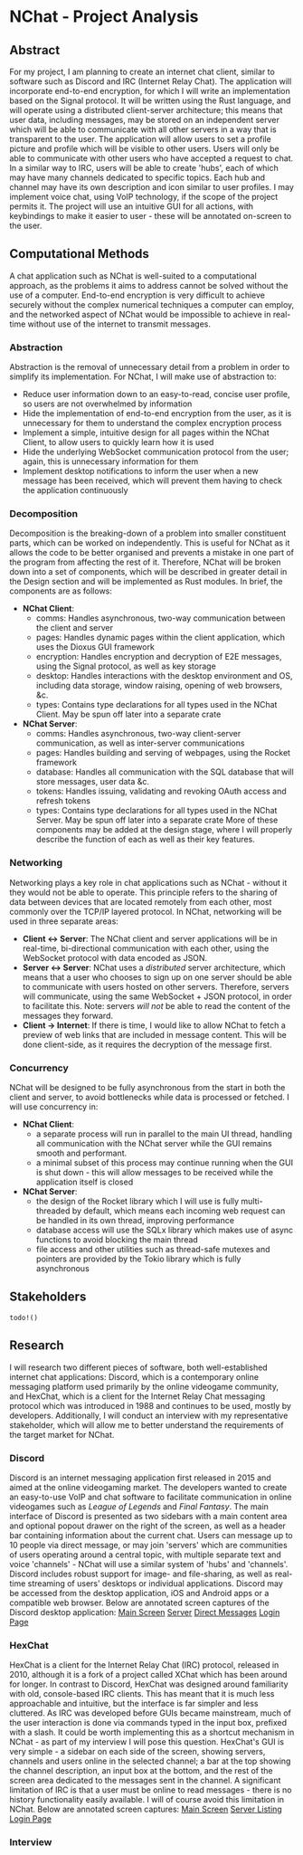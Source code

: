 # NChat - Project Analysis

## Abstract
For my project, I am planning to create an internet chat client, similar to software such as Discord and IRC (Internet Relay Chat). The application will incorporate end-to-end encryption, for which I will write an implementation based on the Signal protocol. It will be written using the Rust language, and will operate using a distributed client-server architecture; this means that user data, including messages, may be stored on an independent server which will be able to communicate with all other servers in a way that is transparent to the user.
The application will allow users to set a profile picture and profile which will be visible to other users. Users will only be able to communicate with other users who have accepted a request to chat. In a similar way to IRC, users will be able to create 'hubs', each of which may have many channels dedicated to specific topics. Each hub and channel may have its own description and icon similar to user profiles. I may implement voice chat,  using VoIP technology, if the scope of the project permits it. The project will use an intuitive GUI for all actions, with keybindings to make it easier to user - these will be annotated on-screen to the user.

## Computational Methods
A chat application such as NChat is well-suited to a computational approach, as the problems it aims to address cannot be solved without the use of a computer. End-to-end encryption is very difficult to achieve securely without the complex numerical techniques a computer can employ, and the networked aspect of NChat would be impossible to achieve in real-time without use of the internet to transmit messages.
### Abstraction
Abstraction is the removal of unnecessary detail from a problem in order to simplify its implementation. For NChat, I will make use of abstraction to:
- Reduce user information down to an easy-to-read, concise user profile, so users are not overwhelmed by information
- Hide the implementation of end-to-end encryption from the user, as it is unnecessary for them to understand the complex encryption process
- Implement a simple, intuitive design for all pages within the NChat Client, to allow users to quickly learn how it is used
- Hide the underlying WebSocket communication protocol from the user; again, this is unnecessary information for them
- Implement desktop notifications to inform the user when a new message has been received, which will prevent them having to check the application continuously
### Decomposition
Decomposition is the breaking-down of a problem into smaller constituent parts, which can be worked on independently. This is useful for NChat as it allows the code to be better organised and prevents a mistake in one part of the program from affecting the rest of it. Therefore, NChat will be broken down into a set of components, which will be described in greater detail in the Design section and will be implemented as Rust modules. In brief, the components are as follows:
- **NChat Client**: 
    - comms: Handles asynchronous, two-way communication between the client and server
    - pages: Handles dynamic pages within the client application, which uses the Dioxus GUI framework
    - encryption: Handles encryption and decryption of E2E messages, using the Signal protocol, as well as key storage
    - desktop: Handles interactions with the desktop environment and OS, including data storage, window raising, opening of web browsers, &c.
    - types: Contains type declarations for all types used in the NChat Client. May be spun off later into a separate crate
- **NChat Server**:
    - comms: Handles asynchronous, two-way client-server communication, as well as inter-server communications
    - pages: Handles building and serving of webpages, using the Rocket framework
    - database: Handles all communication with the SQL database that will store messages, user data &c.
    - tokens: Handles issuing, validating and revoking OAuth access and refresh tokens
    - types: Contains type declarations for all types used in the NChat Server. May be spun off later into a separate crate
More of these components may be added at the design stage, where I will properly describe the function of each as well as their key features.

### Networking
Networking plays a key role in chat applications such as NChat - without it they would not be able to operate. This principle refers to the sharing of data between devices that are located remotely from each other, most commonly over the TCP/IP layered protocol. In NChat, networking will be used in three separate areas:
- **Client <-> Server**: The NChat client and server applications will be in real-time, bi-directional communication with each other, using the WebSocket protocol with data encoded as JSON.
- **Server <-> Server**: NChat uses a *distributed* server architecture, which means that a user who chooses to sign up on one server should be able to communicate with users hosted on other servers. Therefore, servers will communicate, using the same WebSocket + JSON protocol, in order to facilitate this. Note: servers *will not* be able to read the content of the messages they forward.
- **Client -> Internet**: If there is time, I would like to allow NChat to fetch a preview of web links that are included in message content. This will be done client-side, as it requires the decryption of the message first.

### Concurrency
NChat will be designed to be fully asynchronous from the start in both the client and server, to avoid bottlenecks while data is processed or fetched. I will use concurrency in:
- **NChat Client**:
    - a separate process will run in parallel to the main UI thread, handling all communication with the NChat server while the GUI remains smooth and performant.
    - a minimal subset of this process may continue running when the GUI is shut down - this will allow messages to be received while the application itself is closed
- **NChat Server**:
    - the design of the Rocket library which I will use is fully multi-threaded by default, which means each incoming web request can be handled in its own thread, improving performance
    - database access will use the SQLx library which makes use of async functions to avoid blocking the main thread
    - file access and other utilities such as thread-safe mutexes and pointers are provided by the Tokio library which is fully asynchronous

## Stakeholders
`todo!()`

## Research
I will research two different pieces of software, both well-established internet chat applications: Discord, which is a contemporary online messaging platform used primarily by the online videogame community, and HexChat, which is a client for the Internet Relay Chat messaging protocol which was introduced in 1988 and continues to be used, mostly by developers. Additionally, I will conduct an interview with my representative stakeholder, which will allow me to better understand the requirements of the target market for NChat.

### Discord
Discord is an internet messaging application first released in 2015 and aimed at the online videogaming market. The developers wanted to create an easy-to-use VoIP and chat software to facilitate communication in online videogames such as *League of Legends* and *Final Fantasy*.
The main interface of Discord is presented as two sidebars with a main content area and optional popout drawer on the right of the screen, as well as a header bar containing information about the current chat. Users can message up to 10 people via direct message, or may join 'servers' which are communities of users operating around a central topic, with multiple separate text and voice 'channels' - NChat will use a similar system of 'hubs' and 'channels'. Discord includes robust support for image- and file-sharing, as well as real-time streaming of users' desktops or individual applications. Discord may be accessed from the desktop application, iOS and Android apps or a compatible web browser.
Below are annotated screen captures of the Discord desktop application:
[Main Screen](static/dc-mainscreen.png)
[Server](static/dc-server.png)
[Direct Messages](static/dc-directmessage.png)
[Login Page](static/dc-loginpage.png)

### HexChat
HexChat is a client for the Internet Relay Chat (IRC) protocol, released in 2010, although it is a fork of a project called XChat which has been around for longer. In contrast to Discord, HexChat was designed around familiarity with old, console-based IRC clients. This has meant that it is much less approachable and intuitive, but the interface is far simpler and less cluttered.
As IRC was developed before GUIs became mainstream, much of the user interaction is done via commands typed in the input box, prefixed with a slash. It could be worth implementing this as a shortcut mechanism in NChat - as part of my interview I will pose this question. HexChat's GUI is very simple - a sidebar on each side of the screen, showing servers, channels and users online in the selected channel; a bar at the top showing the channel description, an input box at the bottom, and the rest of the screen area dedicated to the messages sent in the channel. A significant limitation of IRC is that a user must be online to read messages - there is no history functionality easily available. I will of course avoid this limitation in NChat. 
Below are annotated screen captures:
[Main Screen](static/hc-mainscreen.png)
[Server Listing](static/hc-serverlisting.png)
[Login Page](static/hc-login)

### Interview


















